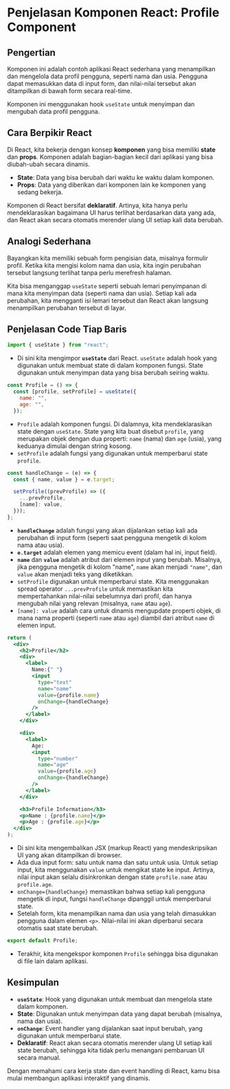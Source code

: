 # Penjelasan Komponen React: Profile Component

## Pengertian

Komponen ini adalah contoh aplikasi React sederhana yang menampilkan dan mengelola data profil pengguna, seperti nama dan usia. Pengguna dapat memasukkan data di input form, dan nilai-nilai tersebut akan ditampilkan di bawah form secara real-time.

Komponen ini menggunakan hook `useState` untuk menyimpan dan mengubah data profil pengguna.

## Cara Berpikir React

Di React, kita bekerja dengan konsep **komponen** yang bisa memiliki **state** dan **props**. Komponen adalah bagian-bagian kecil dari aplikasi yang bisa diubah-ubah secara dinamis.

- **State**: Data yang bisa berubah dari waktu ke waktu dalam komponen.
- **Props**: Data yang diberikan dari komponen lain ke komponen yang sedang bekerja.

Komponen di React bersifat **deklaratif**. Artinya, kita hanya perlu mendeklarasikan bagaimana UI harus terlihat berdasarkan data yang ada, dan React akan secara otomatis merender ulang UI setiap kali data berubah.

## Analogi Sederhana

Bayangkan kita memiliki sebuah form pengisian data, misalnya formulir profil. Ketika kita mengisi kolom nama dan usia, kita ingin perubahan tersebut langsung terlihat tanpa perlu merefresh halaman.

Kita bisa menganggap `useState` seperti sebuah lemari penyimpanan di mana kita menyimpan data (seperti nama dan usia). Setiap kali ada perubahan, kita mengganti isi lemari tersebut dan React akan langsung menampilkan perubahan tersebut di layar.

## Penjelasan Code Tiap Baris

```jsx
import { useState } from "react";
```

- Di sini kita mengimpor **`useState`** dari React. `useState` adalah hook yang digunakan untuk membuat state di dalam komponen fungsi. State digunakan untuk menyimpan data yang bisa berubah seiring waktu.

```jsx
const Profile = () => {
  const [profile, setProfile] = useState({
    name: "",
    age: "",
  });
```

- `Profile` adalah komponen fungsi. Di dalamnya, kita mendeklarasikan state dengan `useState`. State yang kita buat disebut `profile`, yang merupakan objek dengan dua properti: `name` (nama) dan `age` (usia), yang keduanya dimulai dengan string kosong.
- `setProfile` adalah fungsi yang digunakan untuk memperbarui state `profile`.

```jsx
const handleChange = (e) => {
  const { name, value } = e.target;

  setProfile((prevProfile) => ({
    ...prevProfile,
    [name]: value,
  }));
};
```

- **`handleChange`** adalah fungsi yang akan dijalankan setiap kali ada perubahan di input form (seperti saat pengguna mengetik di kolom nama atau usia).
- **`e.target`** adalah elemen yang memicu event (dalam hal ini, input field).
- **`name`** dan **`value`** adalah atribut dari elemen input yang berubah. Misalnya, jika pengguna mengetik di kolom "name", `name` akan menjadi `"name"`, dan `value` akan menjadi teks yang diketikkan.
- `setProfile` digunakan untuk memperbarui state. Kita menggunakan spread operator `...prevProfile` untuk memastikan kita mempertahankan nilai-nilai sebelumnya dari profil, dan hanya mengubah nilai yang relevan (misalnya, `name` atau `age`).
- `[name]: value` adalah cara untuk dinamis mengupdate properti objek, di mana nama properti (seperti `name` atau `age`) diambil dari atribut `name` di elemen input.

```jsx
return (
  <div>
    <h2>Profile</h2>
    <div>
      <label>
        Name:{" "}
        <input
          type="text"
          name="name"
          value={profile.name}
          onChange={handleChange}
        />
      </label>
    </div>

    <div>
      <label>
        Age:
        <input
          type="number"
          name="age"
          value={profile.age}
          onChange={handleChange}
        />
      </label>
    </div>

    <h3>Profile Information</h3>
    <p>Name : {profile.name}</p>
    <p>Age : {profile.age}</p>
  </div>
);
```

- Di sini kita mengembalikan JSX (markup React) yang mendeskripsikan UI yang akan ditampilkan di browser.
- Ada dua input form: satu untuk nama dan satu untuk usia. Untuk setiap input, kita menggunakan `value` untuk mengikat state ke input. Artinya, nilai input akan selalu disinkronkan dengan state `profile.name` atau `profile.age`.
- `onChange={handleChange}` memastikan bahwa setiap kali pengguna mengetik di input, fungsi `handleChange` dipanggil untuk memperbarui state.
- Setelah form, kita menampilkan nama dan usia yang telah dimasukkan pengguna dalam elemen `<p>`. Nilai-nilai ini akan diperbarui secara otomatis saat state berubah.

```jsx
export default Profile;
```

- Terakhir, kita mengekspor komponen `Profile` sehingga bisa digunakan di file lain dalam aplikasi.

## Kesimpulan

- **`useState`**: Hook yang digunakan untuk membuat dan mengelola state dalam komponen.
- **State**: Digunakan untuk menyimpan data yang dapat berubah (misalnya, nama dan usia).
- **`onChange`**: Event handler yang dijalankan saat input berubah, yang digunakan untuk memperbarui state.
- **Deklaratif**: React akan secara otomatis merender ulang UI setiap kali state berubah, sehingga kita tidak perlu menangani pembaruan UI secara manual.

Dengan memahami cara kerja state dan event handling di React, kamu bisa mulai membangun aplikasi interaktif yang dinamis.
